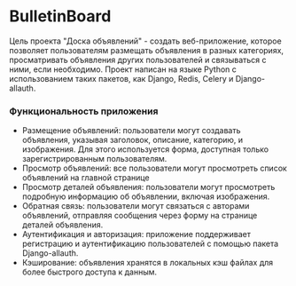 # BulletinBoard
Цель проекта "Доска объявлений" - создать веб-приложение, которое позволяет пользователям размещать объявления в разных категориях, просматривать объявления других пользователей и связываться с ними, если необходимо.
Проект написан на языке Python с использованием таких пакетов, как Django, Redis, Celery и Django-allauth.

### Функциональность приложения
- Размещение объявлений: пользователи могут создавать объявления, указывая заголовок, описание, категорию, и изображения. Для этого используется форма, доступная только зарегистрированным пользователям.
- Просмотр объявлений: все пользователи могут просмотреть список объявлений на главной странице
- Просмотр деталей объявления: пользователи могут просмотреть подробную информацию об объявлении, включая изображения.
- Обратная связь: пользователи могут связаться с авторами объявлений, отправляя сообщения через форму на странице деталей объявления.
- Аутентификация и авторизация: приложение поддерживает регистрацию и аутентификацию пользователей с помощью пакета Django-allauth.
- Кэширование: объявления хранятся в локальных кэш файлах для более быстрого доступа к данным.
